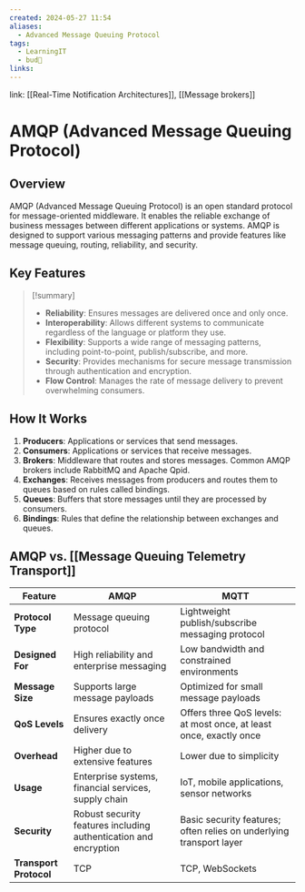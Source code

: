 ```yaml
---
created: 2024-05-27 11:54
aliases:
  - Advanced Message Queuing Protocol
tags:
  - LearningIT
  - bud🌿
links:
---
```


link: [[Real-Time Notification Architectures]],  [[Message brokers]]

# AMQP (Advanced Message Queuing Protocol)

## Overview

AMQP (Advanced Message Queuing Protocol) is an open standard protocol for message-oriented middleware. It enables the reliable exchange of business messages between different applications or systems. AMQP is designed to support various messaging patterns and provide features like message queuing, routing, reliability, and security.

## Key Features

> [!summary]
> 
> - **Reliability**: Ensures messages are delivered once and only once.
> - **Interoperability**: Allows different systems to communicate regardless of the language or platform they use.
> - **Flexibility**: Supports a wide range of messaging patterns, including point-to-point, publish/subscribe, and more.
> - **Security**: Provides mechanisms for secure message transmission through authentication and encryption.
> - **Flow Control**: Manages the rate of message delivery to prevent overwhelming consumers.

## How It Works

1. **Producers**: Applications or services that send messages.
2. **Consumers**: Applications or services that receive messages.
3. **Brokers**: Middleware that routes and stores messages. Common AMQP brokers include RabbitMQ and Apache Qpid.
4. **Exchanges**: Receives messages from producers and routes them to queues based on rules called bindings.
5. **Queues**: Buffers that store messages until they are processed by consumers.
6. **Bindings**: Rules that define the relationship between exchanges and queues.

## AMQP vs. [[Message Queuing Telemetry Transport]]

| Feature                | AMQP                                                             | MQTT                                                                |
| ---------------------- | ---------------------------------------------------------------- | ------------------------------------------------------------------- |
| **Protocol Type**      | Message queuing protocol                                         | Lightweight publish/subscribe messaging protocol                    |
| **Designed For**       | High reliability and enterprise messaging                        | Low bandwidth and constrained environments                          |
| **Message Size**       | Supports large message payloads                                  | Optimized for small message payloads                                |
| **QoS Levels**         | Ensures exactly once delivery                                    | Offers three QoS levels: at most once, at least once, exactly once  |
| **Overhead**           | Higher due to extensive features                                 | Lower due to simplicity                                             |
| **Usage**              | Enterprise systems, financial services, supply chain             | IoT, mobile applications, sensor networks                           |
| **Security**           | Robust security features including authentication and encryption | Basic security features; often relies on underlying transport layer |
| **Transport Protocol** | TCP                                                              | TCP, WebSockets                                                     |
